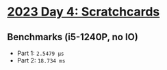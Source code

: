 # [2023 Day 4: Scratchcards](https://adventofcode.com/2023/day/4)

## Benchmarks (i5-1240P, no IO)

- Part 1: `2.5479 µs`
- Part 2: `18.734 ms`
